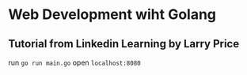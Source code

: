 # Web Development wiht Golang
## Tutorial from Linkedin Learning by Larry Price

run `go run main.go`
open `localhost:8080`
